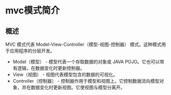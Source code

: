 #  mvc模式简介

## 概述

MVC 模式代表 Model-View-Controller（模型-视图-控制器） 模式。这种模式用于应用程序的分层开发。

- Model（模型） - 模型代表一个存取数据的对象或 JAVA POJO。它也可以带有逻辑，在数据变化时更新控制器。
- View（视图） - 视图代表模型包含的数据的可视化。
- Controller（控制器） - 控制器作用于模型和视图上。它控制数据流向模型对象，并在数据变化时更新视图。它使视图与模型分离开。
